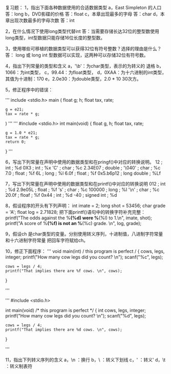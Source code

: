复习题：
1，指出下面各种数据使用的合适数据类型
a，East Simpleton 的人口     答：long
b，DVD影碟的价格              答：float
c，本章出现最多的字母          答：char
d，本章出现次数最多的字母次数   答：int

2，在什么情况下使用long类型代替int
    答：当需要存储长达32位的整型数使用long类型，int型数据只能存储16位长度的整型数。

3，使用哪些可移植的数据类型可以获得32位有符号整数？选择的理由是什么？
    答： long 或 long int 型数据可以实现，这两种可以存储32位有符号数。

4，指出下列常量的类型和含义
a，'\b'：为char类型，表示的为转义的 退格
b，1066：为int类型，
c，99.44：为float类型，
d，0XAA：为十六进制的int类型，其值为十进制：170
e，2.0e30：为double类型，2.0 * 10 30次方。

5，修正程序中的错误：

'''
include <stdio.h>
main
(
    float g; h;
    float tax, rate;

    g = e21;
    tax = rate * g;
)
'''
'''
#include <stdio.h>
int main(void)
{
    float g, h;
    float tax, rate;

    g = 1.0 * e21;
    tax = rate * g;
    return 0;
}
'''

6，写出下列常量在声明中使用的数据类型和在pringf()中对应的转换说明。
12 ; int ; %d
0X3 ; int ; %x
'C' ; char ; %c
2.34E07 ; double ;
'\040' ; char ; %c
7.0 ; float ; %f
6L ; long ; %l
6.0f ; float ; %f
0x5.b6p12 ; long double ; %Lf

7，写出下列常量在声明中使用的数据类型和在printf()中对应的转换说明
012 ; int ; %d
2.9e05L ; float ; %f
's' ; char ; %c
100000 ; long ; %l
'\n' ; char ; %c
20.0f ; floaf ; %f
0x44 ; int ; %d
-40 ; signed int ; %d

8，假设程序的开头有下列声明：
    int imate = 2;
    long shot = 53456;
    char grade = 'A';
    float log = 2.71828;
    把下面printf()语句中的转换字符补充完整：
    printf("The odds against the %__(%d) were %__(%l) to 1.\n", imate, shot);
    printf("A score of %__(%f) is not an %__(%c) grade. \n", log, grade);

9，假设ch 是char类型的变量。分别使用转义序列，十进制值，八进制字符常量和十六进制字符常量
把回车字符赋给ch。

10，修正下面程序：
'''
void main(int) / this program is perfect /
{
    cows, legs, integer;
    printf("How many cow legs did you count? \n");
    scanf("%c", legs);

    cows = legs / 4;
    printf("That implies there are %f cows. \n", cows);
}

'''

'''
#include <stdio.h>

int main(void) /* this program is perfect */
{
    int cows, legs, integer;
    printf("How many cow legs did you count? \n");
    scanf("%d", legs);

    cows = legs / 4;
    printf("That implies there are %d cows. \n", cows);
}

'''

11，指出下列转义序列的含义
a，\n ：换行
b，\\ ：转义下划线
c，\' ：转义'
d，\t ：转义制表符



















